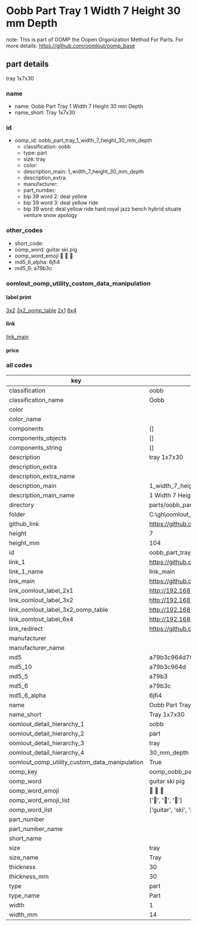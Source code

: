 # Oobb Part Tray 1 Width 7 Height 30 mm Depth  

note: This is part of OOMP the Oopen Organization Method For Parts. For more details: https://github.com/oomlout/oomp_base

##  part details
  



tray 1x7x30



### name
* name: Oobb Part Tray 1 Width 7 Height 30 mm Depth
* name_short: Tray 1x7x30 
### id
* oomp_id: oobb_part_tray_1_width_7_height_30_mm_depth
  * classification: oobb
  * type: part
  * size: tray
  * color: 
  * description_main: 1_width_7_height_30_mm_depth
  * description_extra: 
  * manufacturer: 
  * part_number: 
  * bip 39 word 2: deal yellow
  * bip 39 word 3: deal yellow ride
  * bip 39 word: deal yellow ride hard royal jazz bench hybrid situate venture snow apology

### other_codes
* short_code: 
* oomp_word: guitar ski pig
* oomp_word_emoji :guitar: :ski: :pig:
* md5_6_alpha: 6jfi4
* md5_6: a79b3c






### oomlout_oomp_utility_custom_data_manipulation
#### label print
[3x2](http://192.168.1.245:1112/?label=oomp%206jfi4)
[3x2_oomp_table](http://192.168.1.108:1112/?label=oomp%206jfi4)
[2x1](http://192.168.1.242:1112/?label=oomp%206jfi4)
[6x4](http://192.168.1.55:1112/?label=oomp%206jfi4)    

#### link

[link_main](https://github.com/oomlout/oomlout_oobb_version_4_generated_parts/tree/main/navigation_oomp/oobb/part/tray/1_width_7_height_30_mm_depth/part)                              

#### price







### all codes 
| key | value |  
| --- | --- |  
| classification | oobb |  
| classification_name | Oobb |  
| color |  |  
| color_name |  |  
| components | [] |  
| components_objects | [] |  
| components_string | [] |  
| description | tray 1x7x30 |  
| description_extra |  |  
| description_extra_name |  |  
| description_main | 1_width_7_height_30_mm_depth |  
| description_main_name | 1 Width 7 Height 30 mm Depth |  
| directory | parts/oobb_part_tray_1_width_7_height_30_mm_depth |  
| folder | C:\gh\oomlout_oobb_version_4_generated_parts\parts\oobb_part_tray_1_width_7_height_30_mm_depth |  
| github_link | https://github.com/oomlout/oomlout_oomp_part_src/tree/main/parts/oobb_part_tray_1_width_7_height_30_mm_depth |  
| height | 7 |  
| height_mm | 104 |  
| id | oobb_part_tray_1_width_7_height_30_mm_depth |  
| link_1 | https://github.com/oomlout/oomlout_oobb_version_4_generated_parts/tree/main/navigation_oomp/oobb/part/tray/1_width_7_height_30_mm_depth/part |  
| link_1_name | link_main |  
| link_main | https://github.com/oomlout/oomlout_oobb_version_4_generated_parts/tree/main/navigation_oomp/oobb/part/tray/1_width_7_height_30_mm_depth/part |  
| link_oomlout_label_2x1 | http://192.168.1.242:1112/?label=oomp%206jfi4 |  
| link_oomlout_label_3x2 | http://192.168.1.245:1112/?label=oomp%206jfi4 |  
| link_oomlout_label_3x2_oomp_table | http://192.168.1.108:1112/?label=oomp%206jfi4 |  
| link_oomlout_label_6x4 | http://192.168.1.55:1112/?label=oomp%206jfi4 |  
| link_redirect | https://github.com/oomlout/oomlout_oobb_version_4_generated_parts/tree/main/parts/oobb_tray_01_07_30 |  
| manufacturer |  |  
| manufacturer_name |  |  
| md5 | a79b3c964d7002a1ddde569372ffc1c1 |  
| md5_10 | a79b3c964d |  
| md5_5 | a79b3 |  
| md5_6 | a79b3c |  
| md5_6_alpha | 6jfi4 |  
| name | Oobb Part Tray 1 Width 7 Height 30 mm Depth |  
| name_short | Tray 1x7x30  |  
| oomlout_detail_hierarchy_1 | oobb |  
| oomlout_detail_hierarchy_2 | part |  
| oomlout_detail_hierarchy_3 | tray |  
| oomlout_detail_hierarchy_4 | 30_mm_depth |  
| oomlout_oomp_utility_custom_data_manipulation | True |  
| oomp_key | oomp_oobb_part_tray_1_width_7_height_30_mm_depth |  
| oomp_word | guitar ski pig |  
| oomp_word_emoji | :guitar: :ski: :pig: |  
| oomp_word_emoji_list | [':guitar:', ':ski:', ':pig:'] |  
| oomp_word_list | ['guitar', 'ski', 'pig'] |  
| part_number |  |  
| part_number_name |  |  
| short_name |  |  
| size | tray |  
| size_name | Tray |  
| thickness | 30 |  
| thickness_mm | 30 |  
| type | part |  
| type_name | Part |  
| width | 1 |  
| width_mm | 14 |  
